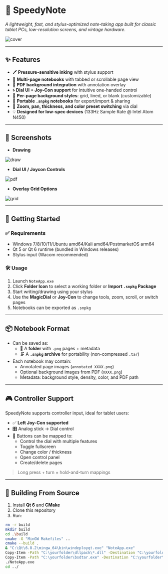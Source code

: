 # 📝 SpeedyNote

_A lightweight, fast, and stylus-optimized note-taking app built for classic tablet PCs, low-resolution screens, and vintage hardware._

![cover](https://i.imgur.com/qENmB5x.png)

---

## ✨ Features

- 🖊️ **Pressure-sensitive inking** with stylus support
- 📄 **Multi-page notebooks** with tabbed or scrollable page view
- 📌 **PDF background integration** with annotation overlay
- 🌀 **Dial UI + Joy-Con support** for intuitive one-handed control
- 🎨 **Per-page background styles**: grid, lined, or blank (customizable)
- 💾 **Portable `.snpkg` notebooks** for export/import & sharing
- 🔎 **Zoom, pan, thickness, and color preset switching** via dial
- 💡 **Designed for low-spec devices** (133Hz Sample Rate @ Intel Atom N450)

---

## 📸 Screenshots

 - **Drawing**

 ![draw](https://i.imgur.com/3hckMMU.gif)

 - **Dial UI / Joycon Controls**

 ![pdf](https://i.imgur.com/uWmliEC.gif)

 - **Overlay Grid Options**
  
 ![grid](https://i.imgur.com/YaEdx1p.gif)


---

## 🚀 Getting Started

### ✅ Requirements

- Windows 7/8/10/11/Ubuntu amd64/Kali amd64/PostmarketOS arm64
- Qt 5 or Qt 6 runtime (bundled in Windows releases)
- Stylus input (Wacom recommended)

### 🛠️ Usage

1. Launch `NoteApp.exe`
2. Click **Folder Icon** to select a working folder or **Import `.snpkg` Package**
3. Start writing/drawing using your stylus
4. Use the **MagicDial** or **Joy-Con** to change tools, zoom, scroll, or switch pages
5. Notebooks can be exported as `.snpkg`

---

## 📦 Notebook Format

- Can be saved as:
  - 📁 A **folder** with `.png` pages + metadata
  - 🗜️ A **`.snpkg` archive** for portability (non-compressed `.tar`)
- Each notebook may contain:
  - Annotated page images (`annotated_XXXX.png`)
  - Optional background images from PDF (`XXXX.png`)
  - Metadata: background style, density, color, and PDF path

---

## 🎮 Controller Support

SpeedyNote supports controller input, ideal for tablet users:

- ✅ **Left Joy-Con supported**
- 🎛️ Analog stick → Dial control
- 🔘 Buttons can be mapped to:
  - Control the dial with multiple features
  - Toggle fullscreen
  - Change color / thickness
  - Open control panel
  - Create/delete pages

> Long press + turn = hold-and-turn mappings

---

## 📁 Building From Source


1. Install **Qt 6** and **CMake**
2. Clone this repository
3. Run:

```bash
rm -r build
mkdir build
cd .\build
cmake -G "MinGW Makefiles" .. 
cmake --build .  
& "C:\Qt\6.8.2\mingw_64\bin\windeployqt.exe" "NoteApp.exe"
Copy-Item -Path "C:\yourfolder\dllpack\*.dll" -Destination "C:\yourfolder\build" -Force
Copy-Item -Path "C:\yourfolder\bsdtar.exe" -Destination "C:\yourfolder\build" -Force
./NoteApp.exe
cd ../
